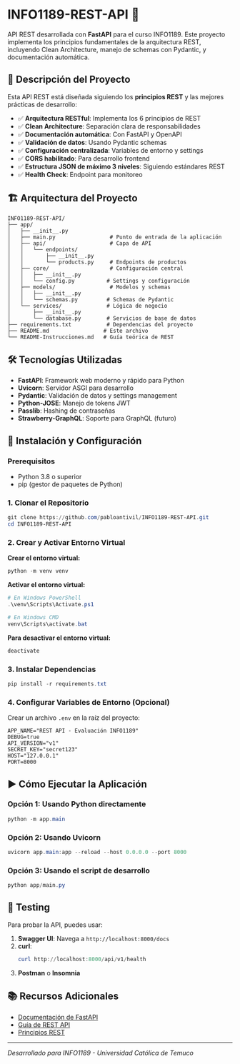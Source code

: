 # INFO1189-REST-API 🚀

API REST desarrollada con **FastAPI** para el curso INFO1189. Este proyecto implementa los principios fundamentales de la arquitectura REST, incluyendo Clean Architecture, manejo de schemas con Pydantic, y documentación automática.

## 📖 Descripción del Proyecto

Esta API REST está diseñada siguiendo los **principios REST** y las mejores prácticas de desarrollo:

- ✅ **Arquitectura RESTful**: Implementa los 6 principios de REST
- ✅ **Clean Architecture**: Separación clara de responsabilidades
- ✅ **Documentación automática**: Con FastAPI y OpenAPI
- ✅ **Validación de datos**: Usando Pydantic schemas
- ✅ **Configuración centralizada**: Variables de entorno y settings
- ✅ **CORS habilitado**: Para desarrollo frontend
- ✅ **Estructura JSON de máximo 3 niveles**: Siguiendo estándares REST
- ✅ **Health Check**: Endpoint para monitoreo

## 🏗️ Arquitectura del Proyecto

```
INFO1189-REST-API/
├── app/
│   ├── __init__.py
│   ├── main.py                 # Punto de entrada de la aplicación
│   ├── api/                    # Capa de API
│   │   └── endpoints/
│   │       ├── __init__.py
│   │       └── products.py     # Endpoints de productos
│   ├── core/                   # Configuración central
│   │   ├── __init__.py
│   │   └── config.py          # Settings y configuración
│   ├── models/                 # Modelos y schemas
│   │   ├── __init__.py
│   │   └── schemas.py         # Schemas de Pydantic
│   └── services/              # Lógica de negocio
│       ├── __init__.py
│       └── database.py        # Servicios de base de datos
├── requirements.txt           # Dependencias del proyecto
├── README.md                 # Este archivo
└── README-Instrucciones.md   # Guía teórica de REST
```

## 🛠️ Tecnologías Utilizadas

- **FastAPI**: Framework web moderno y rápido para Python
- **Uvicorn**: Servidor ASGI para desarrollo
- **Pydantic**: Validación de datos y settings management
- **Python-JOSE**: Manejo de tokens JWT
- **Passlib**: Hashing de contraseñas
- **Strawberry-GraphQL**: Soporte para GraphQL (futuro)

## 🚀 Instalación y Configuración

### Prerequisitos

- Python 3.8 o superior
- pip (gestor de paquetes de Python)

### 1. Clonar el Repositorio

```powershell
git clone https://github.com/pabloantivil/INFO1189-REST-API.git
cd INFO1189-REST-API
```

### 2. Crear y Activar Entorno Virtual

**Crear el entorno virtual:**

```powershell
python -m venv venv
```

**Activar el entorno virtual:**

```powershell
# En Windows PowerShell
.\venv\Scripts\Activate.ps1

# En Windows CMD
venv\Scripts\activate.bat
```

**Para desactivar el entorno virtual:**

```powershell
deactivate
```

### 3. Instalar Dependencias

```powershell
pip install -r requirements.txt
```

### 4. Configurar Variables de Entorno (Opcional)

Crear un archivo `.env` en la raíz del proyecto:

```env
APP_NAME="REST API - Evaluación INFO1189"
DEBUG=true
API_VERSION="v1"
SECRET_KEY="secret123"
HOST="127.0.0.1"
PORT=8000
```

## ▶️ Cómo Ejecutar la Aplicación

### Opción 1: Usando Python directamente

```powershell
python -m app.main
```

### Opción 2: Usando Uvicorn

```powershell
uvicorn app.main:app --reload --host 0.0.0.0 --port 8000
```

### Opción 3: Usando el script de desarrollo

```powershell
python app/main.py
```

## 🧪 Testing

Para probar la API, puedes usar:

1. **Swagger UI**: Navega a `http://localhost:8000/docs`
2. **curl**:
   ```powershell
   curl http://localhost:8000/api/v1/health
   ```
3. **Postman** o **Insomnia**

## 📚 Recursos Adicionales

- [Documentación de FastAPI](https://fastapi.tiangolo.com/)
- [Guía de REST API](./README-Instrucciones.md)
- [Principios REST](https://restfulapi.net/)

---

_Desarrollado para INFO1189 - Universidad Católica de Temuco_
